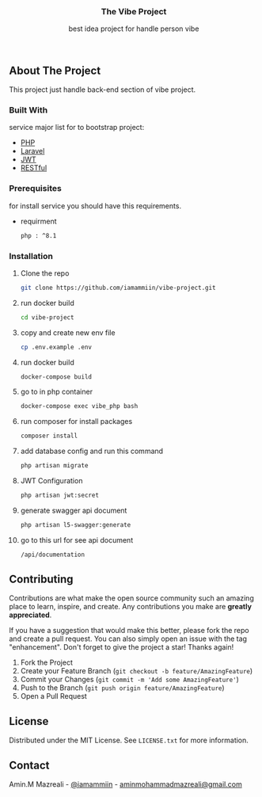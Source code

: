 <!-- PROJECT LOGO -->
<br />
<div align="center">
  <h3 align="center">The Vibe Project</h3>

  <p align="center">
    best idea project for handle person vibe
    <br />
    <br />
    <br />
  </p>
</div>

<!-- ABOUT THE Service -->
## About The Project

This project just handle back-end section of vibe project.
<br>

### Built With

service major list for to bootstrap project:

* [PHP](https://www.php.net/)
* [Laravel](https://laravel.com)
* [JWT](https://jwt.io/)
* [RESTful](https://restfulapi.net/)


<!-- GETTING STARTED -->
### Prerequisites

for install service you should have this requirements.
* requirment
  ```sh
  php : ^8.1
  ```

### Installation

1. Clone the repo
   ```sh
   git clone https://github.com/iamammiin/vibe-project.git
   ```
2. run docker build
   ```sh
   cd vibe-project
   ```
3. copy and create new env file
   ```sh
   cp .env.example .env
   ```
4. run docker build
   ```sh
   docker-compose build
   ```
4. go to in php container
   ```sh
   docker-compose exec vibe_php bash
   ```
5. run composer for install packages
   ```sh
   composer install
   ```
6. add database config and run this command
   ```sh
   php artisan migrate
   ```
7. JWT Configuration
   ```sh
   php artisan jwt:secret
   ```
8. generate swagger api document
   ```sh
   php artisan l5-swagger:generate
   ```
7. go to this url for see api document
   ```sh
   /api/documentation
   ```


<!-- CONTRIBUTING -->
## Contributing

Contributions are what make the open source community such an amazing place to learn, inspire, and create. Any contributions you make are **greatly appreciated**.

If you have a suggestion that would make this better, please fork the repo and create a pull request. You can also simply open an issue with the tag "enhancement".
Don't forget to give the project a star! Thanks again!

1. Fork the Project
2. Create your Feature Branch (`git checkout -b feature/AmazingFeature`)
3. Commit your Changes (`git commit -m 'Add some AmazingFeature'`)
4. Push to the Branch (`git push origin feature/AmazingFeature`)
5. Open a Pull Request


<!-- LICENSE -->
## License

Distributed under the MIT License. See `LICENSE.txt` for more information.


<!-- CONTACT -->
## Contact

Amin.M Mazreali - [@iamammiin](https://twitter.com/iamammiin) - aminmohammadmazreali@gmail.com
